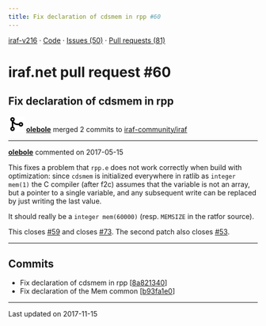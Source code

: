 ```yaml
---
title: Fix declaration of cdsmem in rpp #60
---
```


[iraf-v216](/iraf-v216) · [Code](https://github.com/iraf-community/iraf/tree/iraf-v216) · [Issues (50)](/iraf-v216/issues) · [Pull requests (81)](/iraf-v216/issues/pulls)

# iraf.net pull request #60
## Fix declaration of cdsmem in rpp
![merge](git-merge.svg) **[olebole](https://github.com/olebole)** merged 2 commits to [iraf-community/iraf](https://github.com/iraf-community/iraf/)

- - - -

**[olebole](https://github.com/olebole)** commented on 2017-05-15

This fixes a problem that `rpp.e` does not work correctly when build with optimization: since `cdsmem` is initialized everywhere in ratlib as `integer mem(1)` the C compiler (after f2c) assumes that the variable is not an array, but a pointer to a single variable, and any subsequent write can be replaced by just writing the last value.  
  
It should really be a `integer mem(60000)` (resp. `MEMSIZE` in the ratfor source).  
  
This closes [#59](https://iraf-community.github.io/iraf-v216/issues/59) and closes [#73](https://iraf-community.github.io/iraf-v216/issues/73). The second patch also closes [#53](https://iraf-community.github.io/iraf-v216/issues/53).
- - - -

## Commits

* Fix declaration of cdsmem in rpp [[8a821340](https://github.com/iraf-community/iraf/commit/8a821340cf31bbd8ae38627c6783bef37e3e7481)]
* Fix declaration of the Mem common [[b93fa1e0](https://github.com/iraf-community/iraf/commit/b93fa1e0bf64c0e4d6cdf950384a5b74fed13dac)]

- - - -

Last updated on 2017-11-15

